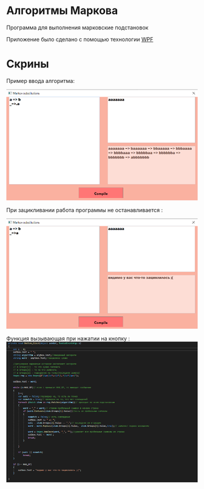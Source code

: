 # Алгоритмы Маркова
Программа для выполнения марковские подстановок
 
Приложение было сделано с помощью технологии [WPF](https://docs.microsoft.com/ru-ru/dotnet/framework/wpf/introduction-to-wpf) 
 
# Скрины
Пример ввода алгоритма:

![alt text](https://github.com/Aram-Osipyan/Markov-Algorithms/blob/master/Sreen/work.png)

При зацикливании работа программы не останавливается :

![alt text](https://github.com/Aram-Osipyan/Markov-Algorithms/blob/master/Sreen/error.png)

Функция вызывающая при нажатии на кнопку :
![alt text](https://github.com/Aram-Osipyan/Markov-Algorithms/blob/master/Sreen/Code.png)
